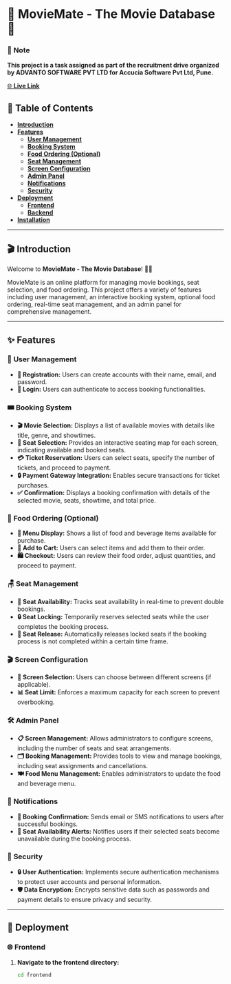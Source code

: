 # 🌟 **MovieMate - The Movie Database** 🌟

### 📝 **Note**
**This project is a task assigned as part of the recruitment drive organized by ADVANTO SOFTWARE PVT LTD for Accucia Software Pvt Ltd, Pune.**

[🌐 **Live Link**](https://www.themoviedb.org/)

## 📖 Table of Contents

- [**Introduction**](#introduction)
- [**Features**](#features)
  - [**User Management**](#user-management)
  - [**Booking System**](#booking-system)
  - [**Food Ordering (Optional)**](#food-ordering-optional)
  - [**Seat Management**](#seat-management)
  - [**Screen Configuration**](#screen-configuration)
  - [**Admin Panel**](#admin-panel)
  - [**Notifications**](#notifications)
  - [**Security**](#security)
- [**Deployment**](#deployment)
  - [**Frontend**](#frontend)
  - [**Backend**](#backend)
- [**Installation**](#installation)

---

## 🎬 **Introduction**

Welcome to **MovieMate - The Movie Database**! 🍿🎥 

MovieMate is an online platform for managing movie bookings, seat selection, and food ordering. This project offers a variety of features including user management, an interactive booking system, optional food ordering, real-time seat management, and an admin panel for comprehensive management.

---

## ✨ **Features**

### 👥 **User Management**

- **📝 Registration:** Users can create accounts with their name, email, and password.
- **🔑 Login:** Users can authenticate to access booking functionalities.

### 🎟️ **Booking System**

- **🎬 Movie Selection:** Displays a list of available movies with details like title, genre, and showtimes.
- **🎫 Seat Selection:** Provides an interactive seating map for each screen, indicating available and booked seats.
- **💳 Ticket Reservation:** Users can select seats, specify the number of tickets, and proceed to payment.
- **🔒 Payment Gateway Integration:** Enables secure transactions for ticket purchases.
- **✅ Confirmation:** Displays a booking confirmation with details of the selected movie, seats, showtime, and total price.

### 🍔 **Food Ordering (Optional)**

- **🍟 Menu Display:** Shows a list of food and beverage items available for purchase.
- **🛒 Add to Cart:** Users can select items and add them to their order.
- **🛍️ Checkout:** Users can review their food order, adjust quantities, and proceed to payment.

### 🪑 **Seat Management**

- **📅 Seat Availability:** Tracks seat availability in real-time to prevent double bookings.
- **🔒 Seat Locking:** Temporarily reserves selected seats while the user completes the booking process.
- **🔄 Seat Release:** Automatically releases locked seats if the booking process is not completed within a certain time frame.

### 🎬 **Screen Configuration**

- **🎥 Screen Selection:** Users can choose between different screens (if applicable).
- **📊 Seat Limit:** Enforces a maximum capacity for each screen to prevent overbooking.

### 🛠️ **Admin Panel**

- **📋 Screen Management:** Allows administrators to configure screens, including the number of seats and seat arrangements.
- **🗂️ Booking Management:** Provides tools to view and manage bookings, including seat assignments and cancellations.
- **🍽️ Food Menu Management:** Enables administrators to update the food and beverage menu.

### 🔔 **Notifications**

- **📧 Booking Confirmation:** Sends email or SMS notifications to users after successful bookings.
- **🔔 Seat Availability Alerts:** Notifies users if their selected seats become unavailable during the booking process.

### 🔐 **Security**

- **🔒 User Authentication:** Implements secure authentication mechanisms to protect user accounts and personal information.
- **🛡️ Data Encryption:** Encrypts sensitive data such as passwords and payment details to ensure privacy and security.

---

## 🚀 **Deployment**

### 🌐 **Frontend**

1. **Navigate to the frontend directory:**
   ```bash
   cd frontend
